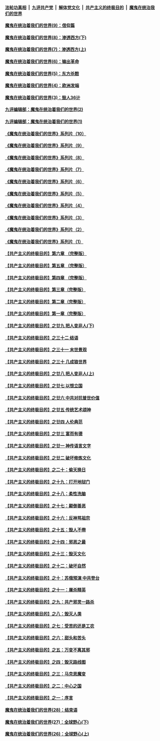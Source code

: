 ####  [法轮功真相](../../../../basic/blob/master/README.md?t=09221703) &nbsp;|&nbsp; [九评共产党](../../../../9ping.md/blob/master/README.md?t=09221703) &nbsp;|&nbsp; [解体党文化](../../../../jtdwh.md/blob/master/README.md?t=09221703)  &nbsp;|&nbsp; [共产主义的终极目的](../../../../gczydzjmd.md/blob/master/README.md?t=09221703) &nbsp;|&nbsp; [魔鬼在统治我们的世界](../../../../mgztzwmdsj.md/blob/master/README.md?t=09221703) 

#### [魔鬼在统治着我们的世界(9)：信仰篇](../pages/nsc422/n10432159.md?t=09221703) 

#### [魔鬼在统治着我们的世界(8)：渗透西方(下)](../pages/nsc422/n10429603.md?t=09221703) 

#### [魔鬼在统治着我们的世界(7)：渗透西方(上)](../pages/nsc422/n10426013.md?t=09221703) 

#### [魔鬼在统治着我们的世界(6)：输出革命](../pages/nsc422/n10421536.md?t=09221703) 

#### [魔鬼在统治着我们的世界(5)：东方杀戮](../pages/nsc422/n10417707.md?t=09221703) 

#### [魔鬼在统治着我们的世界(4)：欧洲发端](../pages/nsc422/n10414890.md?t=09221703) 

#### [魔鬼在统治着我们的世界(3)：毁人36计](../pages/nsc422/n10411583.md?t=09221703) 

#### [九评编辑部：魔鬼在统治着我们的世界(2)](../pages/nsc422/n10410036.md?t=09221703) 

#### [九评编辑部：魔鬼在统治着我们的世界(1)](../pages/nsc422/n10406825.md?t=09221703) 

#### [《魔鬼在统治着我们的世界》系列片（10）](../pages/nsc422/n12292670.md?t=09221703) 

#### [《魔鬼在统治着我们的世界》系列片（9）](../pages/nsc422/n12290859.md?t=09221703) 

#### [《魔鬼在统治着我们的世界》系列片（8）](../pages/nsc422/n12287445.md?t=09221703) 

#### [《魔鬼在统治着我们的世界》系列片（7）](../pages/nsc422/n12283425.md?t=09221703) 

#### [《魔鬼在统治着我们的世界》系列片（6）](../pages/nsc422/n12282314.md?t=09221703) 

#### [《魔鬼在统治着我们的世界》系列片（5）](../pages/nsc422/n12281419.md?t=09221703) 

#### [《魔鬼在统治着我们的世界》系列片（4）](../pages/nsc422/n12274024.md?t=09221703) 

#### [《魔鬼在统治着我们的世界》系列片（3）](../pages/nsc422/n12271322.md?t=09221703) 

#### [《魔鬼在统治着我们的世界》系列片（2）](../pages/nsc422/n12269049.md?t=09221703) 

#### [《魔鬼在统治着我们的世界》系列片（1）](../pages/nsc422/n12267575.md?t=09221703) 

#### [【共产主义的终极目的】第六章 （完整版）](../pages/nsc422/n11428913.md?t=09221703) 

#### [【共产主义的终极目的】第五章 （完整版）](../pages/nsc422/n11428912.md?t=09221703) 

#### [【共产主义的终极目的】第四章 （完整版）](../pages/nsc422/n11428907.md?t=09221703) 

#### [【共产主义的终极目的】第三章（完整版）](../pages/nsc422/n11428848.md?t=09221703) 

#### [【共产主义的终极目的】第二章（完整版）](../pages/nsc422/n11428831.md?t=09221703) 

#### [【共产主义的终极目的】第一章（完整版）](../pages/nsc422/n11417651.md?t=09221703) 

#### [【共产主义的终极目的】之廿九 把人变非人(下)](../pages/nsc422/n11344140.md?t=09221703) 

#### [【共产主义的终极目的】之三十二 结语](../pages/nsc422/n11360535.md?t=09221703) 

#### [【共产主义的终极目的】之三十一 末世景观](../pages/nsc422/n11351129.md?t=09221703) 

#### [【共产主义的终极目的】之三十 几成狼世界](../pages/nsc422/n11348280.md?t=09221703) 

#### [【共产主义的终极目的】之廿八 把人变非人(上)](../pages/nsc422/n11340492.md?t=09221703) 

#### [【共产主义的终极目的】之廿七 以恨立国](../pages/nsc422/n11336944.md?t=09221703) 

#### [【共产主义的终极目的】之廿六 中共对抗普世价值](../pages/nsc422/n11324785.md?t=09221703) 

#### [【共产主义的终极目的】之廿五 传统艺术颂神](../pages/nsc422/n11296396.md?t=09221703) 

#### [【共产主义的终极目的】之廿四 人伦典范](../pages/nsc422/n11296397.md?t=09221703) 

#### [【共产主义的终极目的】之廿三 富而有德](../pages/nsc422/n11283598.md?t=09221703) 

#### [【共产主义的终极目的】之廿一 神传语言文字](../pages/nsc422/n11263265.md?t=09221703) 

#### [【共产主义的终极目的】之廿二 破坏修炼文化](../pages/nsc422/n11245728.md?t=09221703) 

#### [【共产主义的终极目的】之二十：偷天换日](../pages/nsc422/n11238846.md?t=09221703) 

#### [【共产主义的终极目的】之十九：打开地狱门](../pages/nsc422/n11206376.md?t=09221703) 

#### [【共产主义的终极目的】之十八：柔性洗脑](../pages/nsc422/n11199994.md?t=09221703) 

#### [【共产主义的终极目的】之十七：颠倒善恶](../pages/nsc422/n11179782.md?t=09221703) 

#### [【共产主义的终极目的】之十六：反神骂祖宗](../pages/nsc422/n11166798.md?t=09221703) 

#### [【共产主义的终极目的】之十五：毁人不倦](../pages/nsc422/n11166792.md?t=09221703) 

#### [【共产主义的终极目的】之十四：邪恶之最](../pages/nsc422/n11150249.md?t=09221703) 

#### [【共产主义的终极目的】之十三：毁灭文化](../pages/nsc422/n11135227.md?t=09221703) 

#### [【共产主义的终极目的】之十二：破坏自然](../pages/nsc422/n11135214.md?t=09221703) 

#### [【共产主义的终极目的】之十：苏俄预演 中共登台](../pages/nsc422/n11118424.md?t=09221703) 

#### [【共产主义的终极目的】之十一：屠杀精英](../pages/nsc422/n11118442.md?t=09221703) 

#### [【共产主义的终极目的】之九：共产邪灵一路杀](../pages/nsc422/n11114139.md?t=09221703) 

#### [【共产主义的终极目的】之八：毁灭人类](../pages/nsc422/n11108503.md?t=09221703) 

#### [【共产主义的终极目的】之七：受苦的还是工农](../pages/nsc422/n11101809.md?t=09221703) 

#### [【共产主义的终极目的】之六：甜头和苦头](../pages/nsc422/n11096971.md?t=09221703) 

#### [【共产主义的终极目的】之五：万变不离其邪](../pages/nsc422/n11091285.md?t=09221703) 

#### [【共产主义的终极目的】之四：毁灭路线图](../pages/nsc422/n11086284.md?t=09221703) 

#### [【共产主义的终极目的】之三：马克思魔变](../pages/nsc422/n11061941.md?t=09221703) 

#### [【共产主义的终极目的】之二：中心之国](../pages/nsc422/n11047728.md?t=09221703) 

#### [【共产主义的终极目的】之一：序言](../pages/nsc422/n11086077.md?t=09221703) 

#### [魔鬼在统治着我们的世界(28)：结束语](../pages/nsc422/n10936246.md?t=09221703) 

#### [魔鬼在统治着我们的世界(27)：全球野心(下)](../pages/nsc422/n10928319.md?t=09221703) 

#### [魔鬼在统治着我们的世界(26)：全球野心(上)](../pages/nsc422/n10900318.md?t=09221703) 

